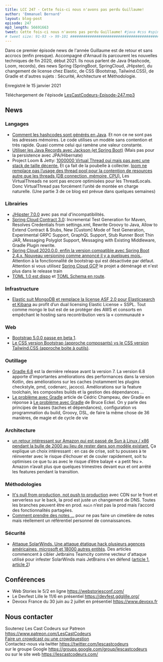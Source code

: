 ```yaml
---
title: LCC 247 - Cette fois-ci nous n'avons pas perdu Guillaume!
author: 'Emmanuel Bernard'
layout: blog-post
episode: 247
mp3_length: 56691663
tweet: Cette fois-ci nous n'avons pas perdu Guillaume! #java #css #spingboot #springcloud #jhispter
# tweet size: 91-93 -> 99-101 #######################################################################
---
```

Dans ce premier épisode news de l'année Guillaume est de retour et sans accrocs (enfin presque). Accompagné d'Arnaud ils parcourent les nouvelles techniques de fin 2020, début 2021. Ils nous parlent de Java (Hashcode, Loom, records), des news Spring (SpringBoot, SpringCloud, JHipster), du changement de license chez Elastic, de CSS (Bootstrap, Tailwind.CSS), de Gradle et d'autres sujets : Sécurité, Architecture et Méthodologie.

Enregistré le 15 janvier 2021

Téléchargement de l'épisode [LesCastCodeurs-Episode-247.mp3](https://traffic.libsyn.com/lescastcodeurs/LesCastCodeurs-Episode-247.mp3)

## News

### Langages

* [Comment les hashcodes sont générés en Java](https://alidg.me/blog/2020/7/15/hash-code). Et non ce ne sont pas les adresses mémoires. Le code utilises un modèle sans contention et très rapide. Quasi comme celui qui ramène une valeur constante.
* [Utiliser les Java Records avec Jackson (et Spring Boot)](https://youribonnaffe.github.io/java/records/spring/2021/01/10/records-spring-boot.html) (Mais pas pour la persistence avec JPA/Hibernate)
* Project Loom & Jetty: [1000000 Virtual Thread oui mais pas avec une stack de taille décente.](https://webtide.com/do-looms-claims-stack-up-part-1/) Et ça fait de la poubelle à collecter. [loom ne remplace pas l’usage des thread pool pour la contention de resources autre que les threads (DB connection, mémoire, CPU).](https://webtide.com/do-looms-claims-stack-up-part-2/) Les VirtualThreads ne sont pas encore optimisées pour les ThreadLocals. Donc VirtualThread pas forcément l’unité de montée en charge naturelle. (Une partie 3 de ce blog est prévue dans quelques semaines)

### Librairies

* [JHipster 7.0.0](https://www.jhipster.tech/2020/12/21/jhipster-release-7.0.0-beta.0.html) avec pas mal d'incompatibilités.
* [Spring Cloud Contract 3.0](https://toomuchcoding.com/articles/2020/12/23/spring-cloud-contract-3-0-0-released/): Incremental Test Generation for Maven, Resolves Credentials from settings.xml, Rewrite Groovy to Java, Allow to Extend Contract & Stubs, New [Custom] Mode of Test Generation, Experimental GRPC Support, GraphQL Support, Stub Runner Boot Thin JAR, Messaging Polyglot Support, Messaging with Existing Middleware, Gradle Plugin rewrite. 
* [Spring Cloud 2020.0.0, enfin la version compatible avec Spring Boot 2.4.x. Nouveau versioning comme annoncé il y a quelques mois.](https://spring.io/blog/2020/12/22/spring-cloud-2020-0-0-aka-ilford-is-available). Attention à la fonctionnalité de bootstrap qui est désactivée par défaut. Attention si vous utilisez [Spring Cloud GCP](https://github.com/GoogleCloudPlatform/spring-cloud-gcp) le projet a déménagé et n'est plus dans le release train
* [TOML 1.0 est dispo](https://github.com/toml-lang/toml/releases/tag/1.0.0) et [TOML Schema en route](https://github.com/brunoborges/toml-schema). 

### Infrastructure

* [Elastic suit MongoDB et remplace la license ASF 2.0 pour Elasticsearch et Kibana](https://www.elastic.co/blog/licensing-change) au profit d’un dual licensing Elastic License + SSPL. Tout comme mongo le but est de se protéger des AWS et consorts en empêchant le hosting sans recontribution vers la « communauté »

### Web

* [Bootstrap 5.0.0 passe en beta 1](https://getbootstrap.com/docs/5.0/migration/).  
* [Le CSS version Bootstrap (approche composants) vs le CSS version Tailwind.CSS (approche boite à outils)](https://www.touilleur-express.fr/2021/01/04/comprendre-css-de-boostrap-a-tailwind-css/).  

### Outillage

* [Gradle 6.8](https://docs.gradle.org/6.8/release-notes.html) est la dernière release avant la version 7. La version 6.8 apporte d'importantes améliorations des performances dans la version Kotlin, des améliorations sur les caches (notamment les plugins checkstyle, pmd, codenarc, jacoco). Améliorations sur la feature toolchain, les composites builds et la gestion des dépendances ...
* [Le problème avec Gradle](https://melix.github.io/blog/2021/01/the-problem-with-gradle.html) article de Cédric Champeau, dev Gradle en réponse à [Le problème avec Gradle](https://www.bruceeckel.com/2021/01/02/the-problem-with-gradle/) de Bruce Eckel. On y parle des principes de bases (taches et dépendances), configuration vs programmation du build, Groovy, DSL, de faire la même chose de 36 manières, de magie et de cycle de vie

### Architecture

* [un retour intéressant sur Amazon qui est passé de Sun à Linux / x86 pendant la bulle de 2000 au lieu de rester dans son modèle existant.](https://threadreaderapp.com/thread/1347677573900242944.html) Ça explique un choix intéressant : en cas de crise, soit tu pousses à te réinventer avec le risque d’échouer et de couler rapidement, soit tu optimises ce que tu as avec le risque d’être balayé « a petit feu ». Amazon n’avait plus que quelques trimestres devant eux et ont arrêté les features pendant la transition.

### Méthodologies

* [It's pull from production, not push to production](https://labnotes.org/pull-requests-continuous-integration/) avec CDN sur le front et serverless sur le back, la prod est juste un changement de DNS. Toutes les branches peuvent être en prod. `main` n’est pas la prod mais l’accord des fonctionnalités partagées.  
* [Comment prendre des notes ...](http://fego.github.io/2020/11/01/J'ai-enfin-appris-%C3%A0-prendre-des-notes.html) pour ne pas faire un cimetière de notes mais réellement un référentiel personnel de connaissances. 

### Sécurité

* [Attaque SolarWinds. Une attaque étatique hack plusieurs agences américaines, microsoft et 18000 autres entités](https://www.clubic.com/cybercriminality/actualite-25253-sunburst-solarwinds-que-faut[…]e-la-cyberattaque-d-ampleur-qui-a-touche-les-etats-unis-.html). Des articles commencent à cibler Jetbrains Teamcity comme vecteur d'attaque utilisé pour infester SolarWinds mais JetBrains s'en défend ([article 1](https://blog.jetbrains.com/blog/2021/01/06/statement-on-the-story-from-the-new-york-times-regarding-jetbrains-and-solarwinds/), [article 2](https://blog.jetbrains.com/blog/2021/01/07/an-update-on-solarwinds/))

## Conférences

* Web Stories le 5/2 en ligne <https://webstoriesconf.com/>  
* Le Devfest Lille le 11/6 en présentiel <https://devfest.gdglille.org/> 
* Devoxx France du 30 juin au 2 juillet en présentiel <https://www.devoxx.fr>

## Nous contacter

Soutenez Les Cast Codeurs sur Patreon <https://www.patreon.com/LesCastCodeurs>  
[Faire un crowdcast ou une crowdquestion](https://lescastcodeurs.com/crowdcasting/)  
Contactez-nous via twitter <https://twitter.com/lescastcodeurs>  
sur le groupe Google <https://groups.google.com/group/lescastcodeurs>  
ou sur le site web <https://lescastcodeurs.com/>
<!-- vim: set spelllang=fr : -->
